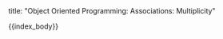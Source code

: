 <frontmatter>
title: "Object Oriented Programming: Associations: Multiplicity"
</frontmatter>

{{index_body}}
